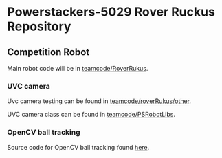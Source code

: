 # Powerstackers-5029 Rover Ruckus Repository

## Competition Robot

Main robot code will be in [teamcode/RoverRukus](https://github.com/robotgenis/PowerStackers5029-RoverRuckus/tree/master/TeamCode/src/main/java/org/firstinspires/ftc/teamcode/roverRuckus).

### UVC camera

Uvc camera testing can be found in [teamcode/roverRukus/other](https://github.com/robotgenis/PowerStackers5029-RoverRuckus/tree/master/TeamCode/src/main/java/org/firstinspires/ftc/teamcode/roverRuckus/other).

UVC camera class can be found in [teamcode/PSRobotLibs](https://github.com/robotgenis/PowerStackers5029-RoverRuckus/tree/master/TeamCode/src/main/java/org/firstinspires/ftc/teamcode/PSRobotLibs/lib/vision/UVCs).

### OpenCV ball tracking

Source code for OpenCV ball tracking found [here](TeamCode/src/main/java/org/firstinspires/ftc/teamcode/MiniBots).
